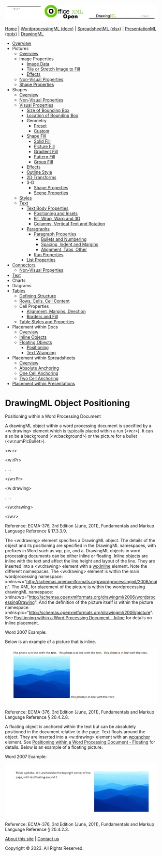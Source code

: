 ![OfficeOpenXML.com](images/drawingMLbanner.png)

[Home](index.php) | [WordprocessingML (docx)](anatomyofOOXML.php) | [SpreadsheetML (xlsx)](anatomyofOOXML-xlsx.php) | [PresentationML (pptx)](anatomyofOOXML-pptx.php) | [DrawingML](drwOverview.php)

* [Overview](drwOverview.php)
* Pictures
  + [Overview](drwPic.php)
  + Image Properties
    - [Image Data](drwPic-ImageData.php)
    - [Tile or Stretch Image to Fill](drwPic-tile.php)
    - [Effects](drwPic-effects.php)
  + [Non-Visual Properties](drwPic-nvPicPr.php)
  + [Shape Properties](drwSp-SpPr.php)
* Shapes
  + [Overview](drwShape.php)
  + [Non-Visual Properties](drwSp-nvSpPr.php)
  + [Visual Properties](drwSp-SpPr.php)
    - [Size of Bounding Box](drwSp-size.php)
    - [Location of Bounding Box](drwSp-location.php)
    - Geometry
      * [Preset](drwSp-prstGeom.php)
      * [Custom](drwSp-custGeom.php)
    - [Shape Fill](drwSp-shapeFill.php)
      * [Solid Fill](drwSp-SolidFill.php)
      * [Picture Fill](drwSp-PictFill.php)
      * [Gradient Fill](drwSp-GradFill.php)
      * [Pattern Fill](drwSp-PattFill.php)
      * [Group Fill](drwSp-grpFill.php)
    - [Effects](drwSp-effects.php)
    - [Outline Style](drwSp-outline.php)
    - [2D Transforms](drwSp-rotate.php)
    - 3-D
      * [Shape Properties](drwSp-3dProps.php)
      * [Scene Properties](drwSp-3dScene.php)
  + [Styles](drwSp-styles.php)
  + [Text](drwSp-text.php)
    - [Text Body Properties](drwSp-text-bodyPr.php)
      * [Positioning and Insets](drwSp-text-bodyPr-inset.php)
      * [Fit, Wrap, Warp and 3D](drwSp-text-bodyPr-fit.php)
      * [Columns, Vertical Text and Rotation](drwSp-text-bodyPr-columns.php)
    - [Paragraphs](drwSp-text-paragraph.php)
      * [Paragraph Properties](drwSp-text-paraProps.php)
        + [Bullets and Numbering](drwSp-text-paraProps-numbering.php)
        + [Spacing, Indent and Margins](drwSp-text-paraProps-margins.php)
        + [Alignment, Tabs, Other](drwSp-text-paraProps-align.php)
      * [Run Properties](drwSp-text-runProps.php)
    - [List Properties](drwSp-text-lstPr.php)
* [Connectors](drwCxnSp.php)
  + [Non-Visual Properties](drwSp-nvCxnSpPr.php)
* [Text](drwSp-textbox.php)
* Charts
* Diagrams
* [Tables](drwTable.php)
  + [Defining Structure](drwTableGrid.php)
  + [Rows, Cells, Cell Content](drwTableRowAndCell.php)
  + Cell Properties
    - [Alignment, Margins, Direction](drwTableCellProperties-alignment.php)
    - [Borders and Fill](drwTableCellProperties-bordersFills.php)
  + [Table Styles and Properties](drwTableStyles.php)
* Placement within Docs
  + [Overview](drwPicInWord.php)
  + [Inline Objects](drwPicInline.php)
  + [Floating Objects](drwPicFloating.php)
    - [Positioning](drwPicFloating-position.php)
    - [Text Wrapping](drwPicFloating-textWrap.php)
* Placement within Spreadsheets
  + [Overview](drwPicInSpread.php)
  + [Absolute Anchoring](drwPicInSpread-absolute.php)
  + [One Cell Anchoring](drwPicInSpread-oneCell.php)
  + [Two Cell Anchoring](drwPicInSpread-twoCell.php)
* [Placement within Presentations](drwPicInPresentation.php)

# DrawingML Object Positioning

Positioning within a Word Processing Document

A drawingML object within a word processing document is specified by a <w:drawing> element which is typically placed within a run (<w:r>). It can also be a background (<w:background>) or the picture for a bullet (<w:numPicBullet>).

<w:r>

<w:rPr>

. . .

</w:rPr>

<w:drawing>

. . .

</w:drawing>

</w:r>

Reference: ECMA-376, 3rd Edition (June, 2011), Fundamentals and Markup Language Reference § 17.3.3.9.

The <w:drawing> element specifies a DrawingML object.
The details of the object and its positioning are specified in the DrawingML namespaces, with prefixes in Word such as wp, pic, and a.
DrawingML objects in word processing documents can be either inline or floating.
Inline objects are inline with the text and affect the line height and layout of the line.
They are inserted into a <w:drawing> element with a <wp:inline> element. Note the different namespaces. The <w:drawing> element is within the main wordprocessing namespace: xmlns:w="http://schemas.openxmlformats.org/wordprocessingml/2006/main". The XML for placement of the picture is within the wordprocessing drawingML namespace: xmlns:wp="http://schemas.openxmlformats.org/drawingml/2006/wordprocessingDrawing". And the definition of the picture itself is within the picture namespace: xmlns:pic="http://schemas.openxmlformats.org/drawingml/2006/picture". See [Positioning within a Word Processing Document - Inline](drwPicInline.php) for details on inline placement.

Word 2007 Example:

Below is an example of a picture that is inline.

![Inline Picture](images/drwInline.gif)

Reference: ECMA-376, 3rd Edition (June, 2011), Fundamentals and Markup Language Reference § 20.4.2.8.

A floating object is anchored within the text but can be absolutely positioned in the document relative to the page. Text floats around the object.
They are inserted into a <w:drawing> element with an <wp:anchor> element. See [Positioning within a Word Processing Document - Floating](drwPicFloating.php) for details. Below is an example of a floating picture.

Word 2007 Example:

![Anchored Picture](images/drwAnchor.gif)

Reference: ECMA-376, 3rd Edition (June, 2011), Fundamentals and Markup Language Reference § 20.4.2.3.

  

[About this site](aboutThisSite.php) | [Contact us](contactUs.php)
  
Copyright © 2023. All Rights Reserved.